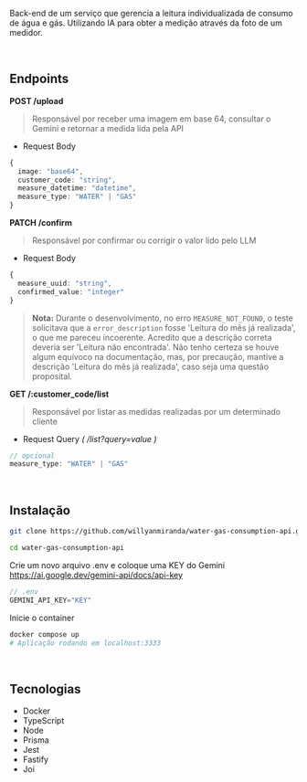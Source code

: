 Back-end de um serviço que gerencia a leitura individualizada de
consumo de água e gás. Utilizando IA para
obter a medição através da foto de um medidor.

<br/>

## Endpoints

**POST /upload**<br/>
> Responsável por receber uma imagem em base 64, consultar o Gemini e retornar a medida lida pela API
- Request Body
```ts
{
  image: "base64",
  customer_code: "string",
  measure_datetime: "datetime",
  measure_type: "WATER" | "GAS"
}
```

**PATCH /confirm**<br/>
> Responsável por confirmar ou corrigir o valor lido pelo LLM
- Request Body
```ts
{
  measure_uuid: "string",
  confirmed_value: "integer"
}
```

> **Nota:** Durante o desenvolvimento, no erro `MEASURE_NOT_FOUND`, o teste solicitava que a `error_description` fosse 'Leitura do mês já realizada', o que me pareceu incoerente. Acredito que a descrição correta deveria ser 'Leitura não encontrada'. Não tenho certeza se houve algum equívoco na documentação, mas, por precaução, mantive a descrição 'Leitura do mês já realizada', caso seja uma questão proposital.



**GET /:customer_code/list**<br/>
> Responsável por listar as medidas realizadas por um determinado cliente

- Request Query *( /list?query=value )*
```ts
// opcional
measure_type: "WATER" | "GAS"
```

<br/>

## Instalação

```bash
git clone https://github.com/willyanmiranda/water-gas-consumption-api.git

cd water-gas-consumption-api
```

Crie um novo arquivo .env e coloque uma KEY do Gemini https://ai.google.dev/gemini-api/docs/api-key

```ts
// .env
GEMINI_API_KEY="KEY"
```

Inicie o container
```bash
docker compose up
# Aplicação rodando em localhost:3333
```

<br/>

## Tecnologias
- Docker
- TypeScript
- Node
- Prisma
- Jest
- Fastify
- Joi
